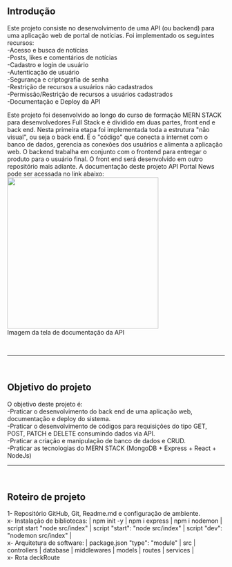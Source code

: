 ## Introdução
Este projeto consiste no desenvolvimento de uma API (ou backend) para uma aplicação web de portal de notícias.
Foi implementado os seguintes recursos:
<br>
-Acesso e busca de notícias
<br>
-Posts, likes e comentários de notícias
<br>
-Cadastro e login de usuário
<br>
-Autenticação de usuário
<br>
-Segurança e criptografia de senha
<br>
-Restrição de recursos a usuários não cadastrados
<br>
-Permissão/Restrição de recursos a usuários cadastrados
<br>
-Documentação e Deploy da API
<br>

Este projeto foi desenvolvido ao longo do curso de formação MERN STACK para desenvolvedores Full Stack e é dividido em duas partes, front end e back end. Nesta primeira etapa foi implementada toda a estrutura "não visual", ou seja o back end. É o "código" que conecta a internet com o banco de dados, gerencia as conexões dos usuários e alimenta a aplicação web. O backend trabalha em conjunto com o frontend para entregar o produto para o usuário final. O front end será desenvolvido em outro repositório mais adiante. A documentação deste projeto API Portal News pode ser acessada no link abaixo:
<br>
<a href='https://api-newspotal.onrender.com/doc/'><img src='https://live.staticflickr.com/65535/52661165511_bd44d0eca3_c.jpg' heigth="350" width="350"></a>
<br>
Imagem da tela de documentação da API

<br>
<hr>
<br>

## Objetivo do projeto
O objetivo deste projeto é:
<br>
-Praticar o desenvolvimento do back end de uma aplicação web, documentação e deploy do sistema.
<br>
-Praticar o desenvolvimento de códigos para requisições do tipo GET, POST, PATCH e DELETE consumindo dados via API.
<br>
-Praticar a criação e manipulação de banco de dados e CRUD.
<br>
-Praticar as tecnologias do MERN STACK (MongoDB + Express + React + NodeJs)
<br>
<hr>
<br>

## Roteiro de projeto
1- Repositório GitHub, Git, Readme.md e configuração de ambiente.
<br>
x- Instalação de bibliotecas:  | npm init -y | npm i express | npm i nodemon | script start "node src/index" | script "start": "node src/index" | script "dev": "nodemon src/index" |
<br>
x- Arquitetura de software: | package.json "type": "module" | src | controllers | database | middlewares | models | routes | services |
<br>
x- Rota deckRoute
<br>
<br>
<br>
<br>
<br>
<br>
<br>

